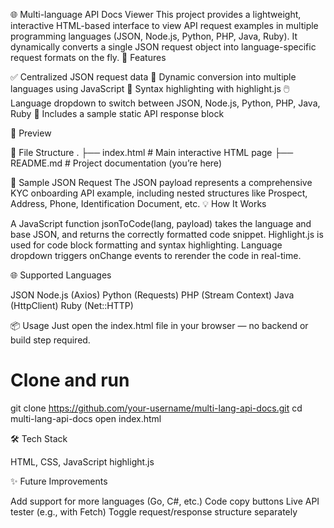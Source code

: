 🌐 Multi-language API Docs Viewer
This project provides a lightweight, interactive HTML-based interface to view API request examples in multiple programming languages (JSON, Node.js, Python, PHP, Java, Ruby). It dynamically converts a single JSON request object into language-specific request formats on the fly.
🚀 Features

✅ Centralized JSON request data
🔄 Dynamic conversion into multiple languages using JavaScript
🌈 Syntax highlighting with highlight.js
🖱️ Language dropdown to switch between JSON, Node.js, Python, PHP, Java, Ruby
📜 Includes a sample static API response block

📸 Preview
 
📁 File Structure
.
├── index.html       # Main interactive HTML page
├── README.md        # Project documentation (you’re here)

🧪 Sample JSON Request
The JSON payload represents a comprehensive KYC onboarding API example, including nested structures like Prospect, Address, Phone, Identification Document, etc.
💡 How It Works

A JavaScript function jsonToCode(lang, payload) takes the language and base JSON, and returns the correctly formatted code snippet.
Highlight.js is used for code block formatting and syntax highlighting.
Language dropdown triggers onChange events to rerender the code in real-time.

🌐 Supported Languages

JSON
Node.js (Axios)
Python (Requests)
PHP (Stream Context)
Java (HttpClient)
Ruby (Net::HTTP)

📦 Usage
Just open the index.html file in your browser — no backend or build step required.
# Clone and run
git clone https://github.com/your-username/multi-lang-api-docs.git
cd multi-lang-api-docs
open index.html

🛠️ Tech Stack

HTML, CSS, JavaScript
highlight.js

✨ Future Improvements

Add support for more languages (Go, C#, etc.)
Code copy buttons
Live API tester (e.g., with Fetch)
Toggle request/response structure separately

